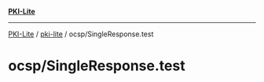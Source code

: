 [**PKI-Lite**](../../../README.md)

---

[PKI-Lite](../../../README.md) / [pki-lite](../../README.md) / ocsp/SingleResponse.test

# ocsp/SingleResponse.test
